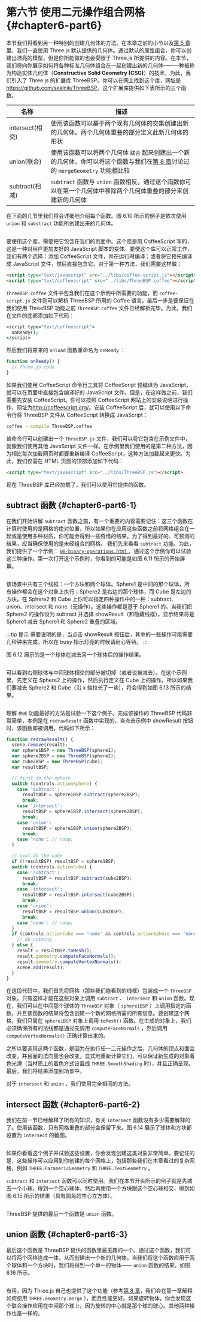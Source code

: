 # 第六节 使用二元操作组合网格 {#chapter6-part6}

本节我们将看到另一种特别的创建几何体的方法。在本章之前的小节以及[第 5 章](/docs/chapter8/)里，我们一直使用 Three.js 默认提供的几何体。通过默认的属性组合，你可以创建出漂亮的模型，但是你所能做的也会受限于 Three.js 所提供的内容。在本节，我们将向你展示如何将各种标准几何体组合在一起创建出新的几何体——一种被称为构造实体几何体（**Constructive Solid Geometry (CSG)**）的技术，为此，我们引入了 Three.js 的扩展库 ThreeBSP。你可以在网上找到这个库，网址是<https://github.com/skalnik/ThreeBSP>。这个扩展库提供如下表所示的三个函数。

| 名称 | 描述 |
| --- | --- |
| intersect(相交) | 使用该函数可以基于两个现有几何体的交集创建出新的几何体。两个几何体重叠的部分定义此新几何体的形状 |
| union(联合) | 使用该函数可以将两个几何体 `联合` 起来创建出一个新的几何体。你可以将这个函数与我们在[第 8 章](/docs/chapter8/)讨论过的 `mergeGeometry` 功能相比较 |
| subtract(相减) | `subtract` 函数与 `union` 函数相反。通过这个雨数你可以在第一个几何体中移除两个几何体重叠的部分来创建新的几何体 |

在下面的几节里我们将会详细地介绍每个函数。图 6.10 所示的例子是依次使用 `union` 和 `substract` 功能所创建出来的几何体。

<Image :index="10" />

要使用这个库，需要把它包含在我们的页面中。这个库是用 CoffeeScript 写的，这是一种对用户更加友好的 JavaScript 脚本的变体。要使这个库可以正常工作，我们有两个选择：添加 CoffeeScript 文件，并在运行时编译；或者将它预先编译成 JavaScript 文件，然后直接包含它。对于第一种方法，我们需要这样做：

```html
<script type="text/javascript" src="../libs/coffee-script.js"></script>
<script type="text/coffeescript" src="../libs/ThreeBSP.coffee"></script>
```

`ThreeBSP.coffee` 文件中包含我们在这个示例中所需要的功能，而 `coffee-script.js` 文件则可以解析 ThreeBSP 所用的 Coffee 语言。最后一步是要保证在我们使用 ThreeBSP 功能之前 `ThreeBSP.coffee` 文件已经解析完毕。为此，我们在文件的底部添加如下代码：

```coffee
<script type="text/coffeescript">
  onReady();
</script>
```

然后我们将原来的 `onload` 函数重命名为 `onReady` ：

```js
function onReady() {
  // Three.js code
}
```

如果我们使用 CoffeeScript 命令行工具将 CoffeeScript 预编译为 JavaScript，就可以在页面中直接包含编译好的 JavaScript 文件。但是，在这样做之前，我们需要先安装 CoffeeScript。你可以按照 CoffeeScript 网站上的安装说明进行操作，网址为<http://coffeescript.org/>。安装 CoffeeScript 后，就可以使用以下命令行将 ThreeBSP 文件从 CoffeeScript 转换成 JavaScript：

```bash
coffee --compile ThreeBSP.coffee
```

该命令行可以创建出一个 `ThreeBSP.js` 文件，我们可以将它包含在示例文件中，就像我们使用其他 JavaScript 文件一样。在示例里我们使用的是第二种方法，因为相比每次加载网页时都要重新编译 CoffeeScript，这种方法加载起来更快。为此，我们仅需在 HTML 页面的顶部添加如下代码：

```html
<script type="text/javascript" src="../libs/ThreeBSP.js"></script>
```

现在 ThreeBSP 库已经加载了，我们可以使用它提供的函数。

## subtract 函数 {#chapter6-part6-1}

在我们开始讲解 `subtract` 函数之前，有一个重要的内容需要记住：这三个函数在计算时使用的是网格的绝对位置，所以如果你在应用这些函数之前将网格组合在一起或是使用多种材质，你可能会得到一些奇怪的结果。为了得到最好的、可预测的结果，应当确保使用的是未经组合的网格。
我们先来看看 `subtract` 功能。为此，我们提供了一个示例： [ `08-binary-operations.html` ](/example/chapter6/08-binary-operations) 。通过这个示例你可以试验这三种操作。第一次打开这个示例时，你看到的可能是如图 6.11 所示的开始屏幕。

<Image :index="11" />

该场景中共有三个线框：一个方块和两个球体。Sphere1 是中间的那个球体，所有操作都会在这个对象上执行；Sphere2 是右边的那个球体，而 Cube 是左边的方块。在 Sphere2 和 Cube 上你可以指定四种操作中的一种：subtract、union、intersect 和 none（无操作）。这些操作都是基于 Sphere1 的。当我们把 Sphere2 的操作设为 subtract 并选择 showResult（和隐藏线框），显示结果将是 Sphere1 减去 Sphere1 和 Sphere2 重叠的区域。

:::tip 提示
需要说明的是，当点击 showResult 按钮后，其中的一些操作可能需要几秒钟来完成，所以在 busy 指示灯亮的时候请耐心等待。
:::

图 6.12 展示的是一个球体在减去另一个球体后的操作结果。

<Image :index="12" />

可以看到右侧球体与中间球体相交的部分被切掉（或者说被减去）。在这个示例里，先定义在 Sphere2 上的操作，然后执行定义在 Cube 上的操作。所以如果我们要减去 Sphere2 和 Cube（沿 x 轴拉长了一些），将会得到如图 6.13 所示的结果。

<Image :index="13" />

理解 `相减` 功能最好的方法是试验一下这个例子。完成该操作的 ThreeBSP 代码非常简单，本例是在 `redrawResult` 函数中实现的，当点击示例中 showResult 按钮时，该函数即被调用，代码如下所示：

```js
function redrawResult() {
  scene.remove(result);
  var sphere1BSP = new ThreeBSP(sphere1);
  var sphere2BSP = new ThreeBSP(sphere2);
  var cube2BSP = new ThreeBSP(cube);
  var resultBSP;

  // first do the sphere
  switch (controls.actionSphere) {
    case 'subtract':
      resultBSP = sphere1BSP.subtract(sphere2BSP);
      break;
    case 'intersect':
      resultBSP = sphere1BSP.intersect(sphere2BSP);
      break;
    case 'union':
      resultBSP = sphere1BSP.union(sphere2BSP);
      break;
    case 'none': // noop;
  }

  // next do the cube
  if (!resultBSP) resultBSP = sphere1BSP;
  switch (controls.actionCube) {
    case 'subtract':
      resultBSP = resultBSP.subtract(cube2BSP);
      break;
    case 'intersect':
      resultBSP = resultBSP.intersect(cube2BSP);
      break;
    case 'union':
      resultBSP = resultBSP.union(cube2BSP);
      break;
    case 'none': // noop;
  }
  if (controls.actionCube === 'none' && controls.actionSphere === 'none') {
    // do nothing
  } else {
    result = resultBSP.toMesh();
    result.geometry.computeFaceNormals();
    result.geometry.computeVertexNormals();
    scene.add(result);
  }
}
```

在这段代码中，我们首先将网格（那些我们能看到的线框）包装成一个 `ThreeBSP` 对象。只有这样才能在这些对象上调用 `subtract` 、 `intersect` 和 `union` 函数。现在，我们可以在中间那个球体的 `ThreeBSP` 对象（ `sphere1BSP` ）上调用指定的函数，并且该函数的结果将包含创建一个新的网格所需的所有信息。要创建这个网格，我们只需在 `sphere1BSP` 对象上调用 `toMesh()` 函数。在生成的对象上，我们必须确保所有的法线都是通过先调用 `computeFaceNormals` ，然后调用 `computeVertexNormals()` 正确计算出来的。

之所以要调用这两个函数，是因为在执行任一二元操作之后，几何体的顶点和面会改变，并且面的法向量也会改变。显式地重新计算它们，可以保证新生成的对象着色光滑（当材质上的着色方式设置成 `THREE.SmoothShading` 时），并且正确呈现。最后，我们将结果添加到场景中。

对于 `intersect` 和 `union` ，我们使用完全相同的方法。

## intersect 函数 {#chapter6-part6-2}

我们在前一节已经解释了所有的知识，有关 `intersect` 函数没有多少需要解释的了。使用该函数，只有网格重叠的部分会保留下来。图 6.14 展示了球体和方块都设置为 `intersect` 的截图。

<Image :index="14" />

如果你看看这个例子并试验这些设置，你会发现创建这类对象非常简单。要记住的是，这些操作可以应用到你创建的每个网格上，包括那些我们在本章看过的复杂网格，例如 `THREE.ParamericGeometry` 和 `THREE.TextGeometry` 。

`subtract` 和 `intersect` 函数可以同时使用。我们在本节开头所示的例子就是先减去一个小球，得到一个空心球体，然后再使用一个方块跟这个空心球相交，得到如图 6.15 所示的结果（具有圆角的空心立方体）。

<Image :index="15" />

ThreeBSP 提供的最后一个函数是 `union` 函数。

## union 函数 {#chapter6-part6-3}

最后这个函数是 ThreeBSP 提供的函数里最无趣的一个。通过这个函数，我们可以将两个网格连成一体，从而创建出一个新的几何体。当我们将这个函数应用于两个球体和一个方块时，我们将得到一个单一的物体—— `union` 函数的结果。如图 6.16 所示。

<Image :index="16" />

有用，因为 Three.js 自己也提供了这个功能（参考[第 8 章](/docs/chapter8/)，我们会在那一章解释如何使用 `THREE.Geometry.merge` ），而且性能更好。如果旋转物体，你会发现这个联合操作应用在中间那个球上，因为旋转的中心就是那个球的球心。其他两种操作也是一样的。

